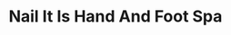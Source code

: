 ---
title: "Nail It Is Hand And Foot Spa"
url: /marikina/nail-it-is-hand-and-foot-spa/
shop: beauty
---